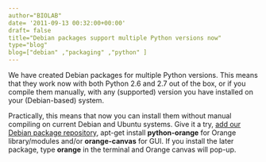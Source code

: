 ```yaml
---
author="BIOLAB"
date= '2011-09-13 00:32:00+00:00'
draft= false
title="Debian packages support multiple Python versions now"
type="blog"
blog=["debian" ,"packaging" ,"python" ]
---
```


We have created Debian packages for multiple Python versions. This means that they work now with both Python 2.6 and 2.7 out of the box, or if you compile them manually, with any (supported) version you have installed on your (Debian-based) system.

Practically, this means that now you can install them without manual compiling on current Debian and Ubuntu systems. Give it a try, [add our Debian package repository](/download/), apt-get install **python-orange** for Orange library/modules and/or **orange-canvas** for GUI. If you install the later package, type **orange** in the terminal and Orange canvas will pop-up.
